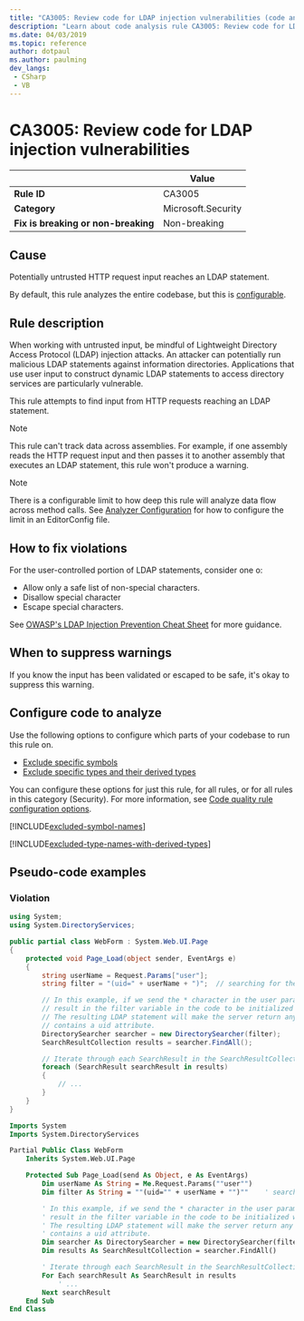 ```yaml
---
title: "CA3005: Review code for LDAP injection vulnerabilities (code analysis)"
description: "Learn about code analysis rule CA3005: Review code for LDAP injection vulnerabilities"
ms.date: 04/03/2019
ms.topic: reference
author: dotpaul
ms.author: paulming
dev_langs:
 - CSharp
 - VB
---
```

# CA3005: Review code for LDAP injection vulnerabilities

| | Value |
|-|-|
| **Rule ID** |CA3005|
| **Category** |Microsoft.Security|
| **Fix is breaking or non-breaking** |Non-breaking|

## Cause

Potentially untrusted HTTP request input reaches an LDAP statement.

By default, this rule analyzes the entire codebase, but this is [configurable](#configure-code-to-analyze).

## Rule description

When working with untrusted input, be mindful of Lightweight Directory Access Protocol (LDAP) injection attacks. An attacker can potentially run malicious LDAP statements against information directories. Applications that use user input to construct dynamic LDAP statements to access directory services are particularly vulnerable.

This rule attempts to find input from HTTP requests reaching an LDAP statement.

> [!NOTE]
> This rule can't track data across assemblies. For example, if one assembly reads the HTTP request input and then passes it to another assembly that executes an LDAP statement, this rule won't produce a warning.

> [!NOTE]
> There is a configurable limit to how deep this rule will analyze data flow across method calls. See [Analyzer Configuration](https://github.com/dotnet/roslyn-analyzers/blob/master/docs/Analyzer%20Configuration.md#dataflow-analysis) for how to configure the limit in an EditorConfig file.

## How to fix violations

For the user-controlled portion of LDAP statements, consider one o:

- Allow only a safe list of non-special characters.
- Disallow special character
- Escape special characters.

See [OWASP's LDAP Injection Prevention Cheat Sheet](https://github.com/OWASP/CheatSheetSeries/blob/master/cheatsheets/LDAP_Injection_Prevention_Cheat_Sheet.md) for more guidance.

## When to suppress warnings

If you know the input has been validated or escaped to be safe, it's okay to suppress this warning.

## Configure code to analyze

Use the following options to configure which parts of your codebase to run this rule on.

- [Exclude specific symbols](#exclude-specific-symbols)
- [Exclude specific types and their derived types](#exclude-specific-types-and-their-derived-types)

You can configure these options for just this rule, for all rules, or for all rules in this category (Security). For more information, see [Code quality rule configuration options](../code-quality-rule-options.md).

[!INCLUDE[excluded-symbol-names](~/includes/code-analysis/excluded-symbol-names.md)]

[!INCLUDE[excluded-type-names-with-derived-types](~/includes/code-analysis/excluded-type-names-with-derived-types.md)]

## Pseudo-code examples

### Violation

```csharp
using System;
using System.DirectoryServices;

public partial class WebForm : System.Web.UI.Page
{
    protected void Page_Load(object sender, EventArgs e)
    {
        string userName = Request.Params["user"];
        string filter = "(uid=" + userName + ")";  // searching for the user entry

        // In this example, if we send the * character in the user parameter which will
        // result in the filter variable in the code to be initialized with (uid=*).
        // The resulting LDAP statement will make the server return any object that
        // contains a uid attribute.
        DirectorySearcher searcher = new DirectorySearcher(filter);
        SearchResultCollection results = searcher.FindAll();

        // Iterate through each SearchResult in the SearchResultCollection.
        foreach (SearchResult searchResult in results)
        {
            // ...
        }
    }
}
```

```vb
Imports System
Imports System.DirectoryServices

Partial Public Class WebForm
    Inherits System.Web.UI.Page

    Protected Sub Page_Load(send As Object, e As EventArgs)
        Dim userName As String = Me.Request.Params(""user"")
        Dim filter As String = ""(uid="" + userName + "")""    ' searching for the user entry

        ' In this example, if we send the * character in the user parameter which will
        ' result in the filter variable in the code to be initialized with (uid=*).
        ' The resulting LDAP statement will make the server return any object that
        ' contains a uid attribute.
        Dim searcher As DirectorySearcher = new DirectorySearcher(filter)
        Dim results As SearchResultCollection = searcher.FindAll()

        ' Iterate through each SearchResult in the SearchResultCollection.
        For Each searchResult As SearchResult in results
            ' ...
        Next searchResult
    End Sub
End Class
```

